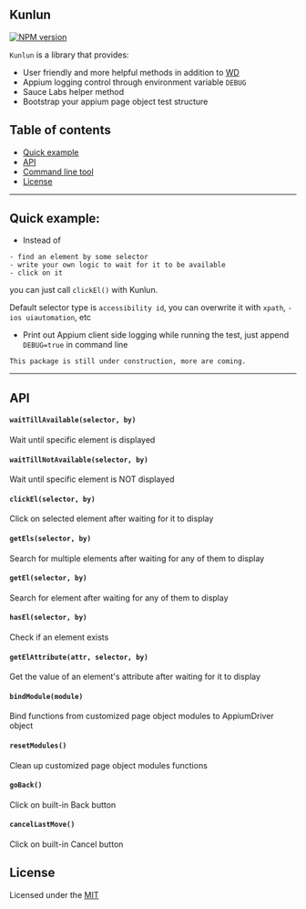 ## Kunlun


[![NPM version][npm-image]][npm-url]

`Kunlun` is a library that provides:
* User friendly and more helpful methods in addition to [WD](https://github.com/admc/wd)
* Appium logging control through environment variable `DEBUG`
* Sauce Labs helper method
* Bootstrap your appium page object test structure

## Table of contents

- [Quick example](#quick-example)
- [API](#api)
- [Command line tool](#command-line-tool)
- [License](#license)

---
## Quick example:
* Instead of
```
- find an element by some selector
- write your own logic to wait for it to be available
- click on it
```
you can just call `clickEl()` with Kunlun.

Default selector type is `accessibility id`, you can overwrite it with `xpath`, `-ios uiautomation`, etc

* Print out Appium client side logging while running the test, just append `DEBUG=true` in command line

`This package is still under construction, more are coming.`

---

## API ##

#### `waitTillAvailable(selector, by)`
Wait until specific element is displayed

#### `waitTillNotAvailable(selector, by)`
Wait until specific element is NOT displayed

#### `clickEl(selector, by)`
Click on selected element after waiting for it to display

#### `getEls(selector, by)`
Search for multiple elements after waiting for any of them to display

#### `getEl(selector, by)`
Search for element after waiting for any of them to display

#### `hasEl(selector, by)`
Check if an element exists

#### `getElAttribute(attr, selector, by)`
Get the value of an element's attribute after waiting for it to display

#### `bindModule(module)`
Bind functions from customized page object modules to AppiumDriver object

#### `resetModules()`
Clean up customized page object modules functions

#### `goBack()`
Click on built-in Back button

#### `cancelLastMove()`
Click on built-in Cancel button

## License
Licensed under the [MIT](http://opensource.org/licenses/MIT)

[npm-image]: https://img.shields.io/npm/v/kunlun.svg?style=flat-square
[npm-url]: https://www.npmjs.org/package/kunlun
[github-tag]: http://img.shields.io/github/tag/chenchaoyi/kunlun.svg?style=flat-square
[github-url]: https://github.com/chenchaoyi/kunlun/tags
[david-image]: http://img.shields.io/david/chenchaoyi/kunlun.svg?style=flat-square
[david-url]: https://david-dm.org/chenchaoyi/kunlun
[license-image]: http://img.shields.io/npm/l/kunlun.svg?style=flat-square
[license-url]: http://opensource.org/licenses/MIT
[downloads-image]: http://img.shields.io/npm/dm/kunlun.svg?style=flat-square
[downloads-url]: https://npmjs.org/package/kunlun
